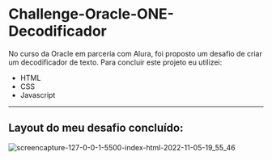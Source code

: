 # Challenge-Oracle-ONE-Decodificador

No curso da Oracle em parceria com Alura, foi proposto um desafio de criar um decodificador de texto. Para concluir este projeto eu utilizei:

* HTML
* CSS
* Javascript

************

## Layout do meu desafio concluído:

![screencapture-127-0-0-1-5500-index-html-2022-11-05-19_55_46](https://user-images.githubusercontent.com/103619448/200145841-52c802b8-cefa-48a9-a911-8b78dcec6135.png)
